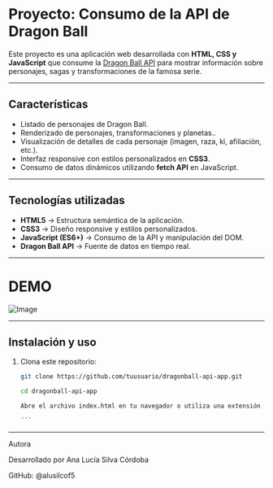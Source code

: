 ﻿# Proyecto: Consumo de la API de Dragon Ball  

Este proyecto es una aplicación web desarrollada con **HTML, CSS y JavaScript** que consume la [Dragon Ball API](https://dragonball-api.com/) para mostrar información sobre personajes, sagas y transformaciones de la famosa serie.  

---

## Características  
- Listado de personajes de Dragon Ball.  
- Renderizado de personajes, transformaciones y planetas..  
- Visualización de detalles de cada personaje (imagen, raza, ki, afiliación, etc.).  
- Interfaz responsive con estilos personalizados en **CSS3**.  
- Consumo de datos dinámicos utilizando **fetch API** en JavaScript.  

---

## Tecnologías utilizadas  
- **HTML5** → Estructura semántica de la aplicación.  
- **CSS3** → Diseño responsive y estilos personalizados.  
- **JavaScript (ES6+)** → Consumo de la API y manipulación del DOM.  
- **Dragon Ball API** → Fuente de datos en tiempo real.  
----
# DEMO
![Image](https://github.com/user-attachments/assets/a751c851-fa16-414a-abd8-728b7093dc8a)

---

## Instalación y uso  
1. Clona este repositorio:  
   ```bash
   git clone https://github.com/tuusuario/dragonball-api-app.git

   cd dragonball-api-app
   
   Abre el archivo index.html en tu navegador o utiliza una extensión como Live Server en VS Code.

   ´´´

-----

Autora

Desarrollado por Ana Lucía Silva Córdoba

GitHub: @alusilcof5






